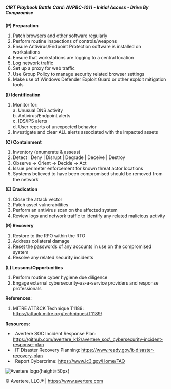 ##### CIRT Playbook Battle Card: **AVPBC-1011 - Initial Access - Drive By Compromise**

**(P) Preparation**

1.  Patch browsers and other software regularly
2.  Perform routine inspections of controls/weapons
3.  Ensure Antivirus/Endpoint Protection software is installed on workstations
4.  Ensure that workstations are logging to a central location
5.  Log network traffic
6.  Set up a proxy for web traffic
7.  Use Group Policy to manage security related browser settings
8.  Make use of Windows Defender Exploit Guard or other exploit mitigation tools

**(I) Identification**

1.  Monitor for:  
    a. Unusual DNS activity  
    b. Antivirus/Endpoint alerts  
    c. IDS/IPS alerts  
    d. User reports of unexpected behavior
2.  Investigate and clear ALL alerts associated with the impacted assets

**(C) Containment**

1.  Inventory (enumerate & assess)
2.  Detect | Deny | Disrupt | Degrade | Deceive | Destroy
3.  Observe -> Orient -> Decide -> Act
4.  Issue perimeter enforcement for known threat actor locations
5.  Systems believed to have been compromised should be removed from the network

**(E) Eradication**

1.  Close the attack vector
2.  Patch asset vulnerabilities
3.  Perform an antivirus scan on the affected system
4.  Review logs and network traffic to identify any related malicious activity

**(R) Recovery**

1.  Restore to the RPO within the RTO
2.  Address collateral damage
3.  Reset the passwords of any accounts in use on the compromised system
4.  Resolve any related security incidents

**(L) Lessons/Opportunities**

1.  Perform routine cyber hygiene due diligence
2.  Engage external cybersecurity-as-a-service providers and response professionals

**References:**

1.  MITRE ATT&CK Technique T1189: https://attack.mitre.org/techniques/T1189/

**Resources:**

*    Avertere SOC Incident Response Plan: https://github.com/avertere_k12/avertere_soc\_cybersecurity-incident-response-plan
*    IT Disaster Recovery Planning: https://www.ready.gov/it-disaster-recovery-plan
*    Report Cybercrime: https://www.ic3.gov/Home/FAQ

![Avertere logo](https://example.com/averttere-logo.jpg){height=50px}

  
© Avertere, LLC.® | https://www.avertere.com
